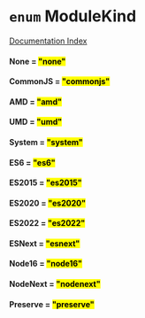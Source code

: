 # `enum` ModuleKind

[Documentation Index](../README.md)

#### None = <mark>"none"</mark>



#### CommonJS = <mark>"commonjs"</mark>



#### AMD = <mark>"amd"</mark>



#### UMD = <mark>"umd"</mark>



#### System = <mark>"system"</mark>



#### ES6 = <mark>"es6"</mark>



#### ES2015 = <mark>"es2015"</mark>



#### ES2020 = <mark>"es2020"</mark>



#### ES2022 = <mark>"es2022"</mark>



#### ESNext = <mark>"esnext"</mark>



#### Node16 = <mark>"node16"</mark>



#### NodeNext = <mark>"nodenext"</mark>



#### Preserve = <mark>"preserve"</mark>




